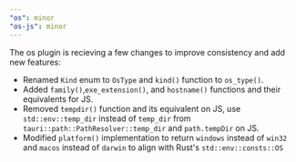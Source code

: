 ```yaml
---
"os": minor
"os-js": minor
---
```


The os plugin is recieving a few changes to improve consistency and add new features:

- Renamed `Kind` enum to `OsType` and `kind()` function to `os_type()`.
- Added `family()`,`exe_extension()`, and `hostname()` functions and their equivalents for JS.
- Removed `tempdir()` function and its equivalent on JS, use `std::env::temp_dir` instead of `temp_dir` from `tauri::path::PathResolver::temp_dir` and `path.tempDir` on JS.
- Modified `platform()` implementation to return `windows` instead of `win32` and `macos` instead of `darwin` to align with Rust's `std::env::consts::OS`
